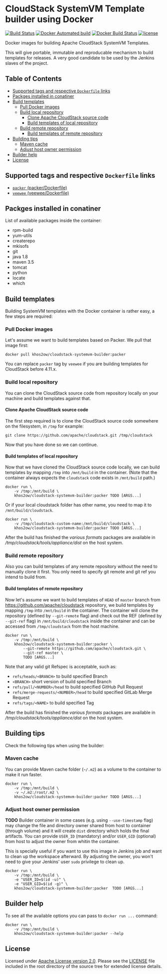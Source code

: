 # CloudStack SystemVM Template builder using Docker

[![Build Status](https://travis-ci.com/khos2ow/cloudstack-systemvm-builder.svg?branch=master)](https://travis-ci.com/khos2ow/cloudstack-systemvm-builder)
[![Docker Automated build](https://img.shields.io/docker/automated/khos2ow/cloudstack-systemvm-builder.svg)](https://hub.docker.com/r/khos2ow/cloudstack-systemvm-builder/)
[![Docker Build Status](https://img.shields.io/docker/build/khos2ow/cloudstack-systemvm-builder.svg)](https://hub.docker.com/r/khos2ow/cloudstack-systemvm-builder/builds/)
[![license](https://img.shields.io/github/license/khos2ow/cloudstack-systemvm-builder.svg)](https://github.com/khos2ow/cloudstack-systemvm-builder/blob/master/LICENSE)

Docker images for building Apache CloudStack SystemVM Templates.

This will give portable, immutable and reproducable mechanism to build templates for releases. A very good candidate to be used by the Jenkins slaves of the project.

## Table of Contents

- [Supported tags and respective `Dockerfile` links](#supported-tags-and-respective-dockerfile-links)
- [Packges installed in conatiner](#packges-installed-in-conatiner)
- [Build templates](#build-templates)
  - [Pull Docker images](#pull-docker-images)
  - [Build local repository](#build-local-repository)
    - [Clone Apache CloudStack source code](#clone-apache-cloudstack-source-code)
    - [Build templates of local repository](#build-templates-of-local-repository)
  - [Build remote repository](#build-remote-repository)
    - [Build templates of remote repository](#build-templates-of-remote-repository)
- [Building tips](#building-tips)
  - [Maven cache](#maven-cache)
  - [Adjust host owner permission](#adjust-host-owner-permission)
- [Builder help](#builder-help)
- [License](#license)

## Supported tags and respective `Dockerfile` links

- [`packer` (packer/Dockerfile)](https://github.com/khos2ow/cloudstack-systemvm-builder/blob/master/packer/Dockerfile)
- [`veewee` (veewee/Dockerfile)](https://github.com/khos2ow/cloudstack-systemvm-builder/blob/master/veewee/Dockerfile)

## Packges installed in conatiner

List of available packages inside the container:

- rpm-build
- yum-utils
- createrepo
- mkisofs
- git
- java 1.8
- maven 3.5
- tomcat
- python
- locate
- which

## Build templates

Building SystemVM templates with the Docker container is rather easy, a few steps are required:

### Pull Docker images

Let's assume we want to build templates based on Packer. We pull that image first:

    docker pull khos2ow/cloudstack-systemvm-builder:packer

You can replace `packer` tag by `veewee` if you are building templates for CloudStack before 4.11.x.

### Build local repository

You can clone the CloudStack source code from repository locally on your machine and build templates against that.

#### Clone Apache CloudStack source code

The first step required is to clone the CloudStack source code somewhere on the filesystem, in `/tmp` for example:

    git clone https://github.com/apache/cloudstack.git /tmp/cloudstack

Now that you have done so we can continue.

#### Build templates of local repository

Now that we have cloned the CloudStack source code locally, we can build templates by mapping `/tmp` into `/mnt/build` in the container. (Note that the container always expects the `cloudstack` code exists in `/mnt/build` path.)

    docker run \
        -v /tmp:/mnt/build \
        khos2ow/cloudstack-systemvm-builder:packer TODO [ARGS...]

Or if your local cloudstack folder has other name, you need to map it to `/mnt/build/cloudstack`.

    docker run \
        -v /tmp/cloudstack-custom-name:/mnt/build/cloudstack \
        khos2ow/cloudstack-systemvm-builder:packer TODO [ARGS...]

After the build has finished the *various formats* packages are available in */tmp/cloudstack/tools/appliance/dist* on the host system.

### Build remote repository

Also you can build templates of any remote repository without the need to manually clone it first. You only need to specify git remote and git ref you intend to build from.

#### Build templates of remote repository

Now let's assume we want to build templates of `HEAD` of `master` branch from https://github.com/apache/cloudstack repository, we build templates by mapping `/tmp` into `/mnt/build` in the container. The container will clone the repository (defined by `--git-remote` flag) and check out the REF (defined by `--git-ref` flag) in `/mnt/build/cloudstack` inside the container and can be accessed from `/tmp/cloudstack` from the host machine.

    docker run \
        -v /tmp:/mnt/build \
        khos2ow/cloudstack-systemvm-builder:packer \
            --git-remote https://github.com/apache/cloudstack.git \
            --git-ref master \
            TODO [ARGS...]

Note that any valid git Refspec is acceptable, such as:

- `refs/heads/<BRANCH>` to build specified Branch
- `<BRANCH>` short version of build specified Branch
- `refs/pull/<NUMBER>/head` to build specified GitHub Pull Request
- `refs/merge-requests/<NUMBER>/head` to build specified GitLab Merge Request
- `refs/tags/<NAME>` to build specified Tag

After the build has finished the *various formats* packages are available in */tmp/cloudstack/tools/appliance/dist* on the host system.

## Building tips

Check the following tips when using the builder:

### Maven cache

You can provide Maven cache folder (`~/.m2`) as a volume to the container to make it run faster.

    docker run \
        -v /tmp:/mnt/build \
        -v ~/.m2:/root/.m2 \
        khos2ow/cloudstack-systemvm-builder:packer TODO [ARGS...]

### Adjust host owner permission

**TODO** Builder container in some cases (e.g. using `--use-timestamp` flag) may change the file and directory owner shared from host to container (through volume) and it will create `dist` directory which holds the final artifacts. You can provide `USER_ID` (mandatory) and/or `USER_GID` (optional) from host to adjust the owner from whitin the container.

This is specially useful if you want to use this image in Jenkins job and want to clean up the workspace afterward. By adjusting the owner, you won't need to give your Jenkins' user `sudo` privilege to clean up.

    docker run \
        -v /tmp:/mnt/build \
        -e "USER_ID=$(id -u)" \
        -e "USER_GID=$(id -g)" \
        khos2ow/cloudstack-systemvm-builder:packer  TODO [ARGS...]

## Builder help

To see all the available options you can pass to `docker run ...` command:

    docker run \
        -v /tmp:/mnt/build \
        khos2ow/cloudstack-systemvm-builder:packer --help

## License

Licensed under [Apache License version 2.0](http://www.apache.org/licenses/LICENSE-2.0). Please see the [LICENSE](https://github.com/khos2ow/cloudstack-systemvm-builder/blob/master/LICENSE) file included in the root directory of the source tree for extended license details.
